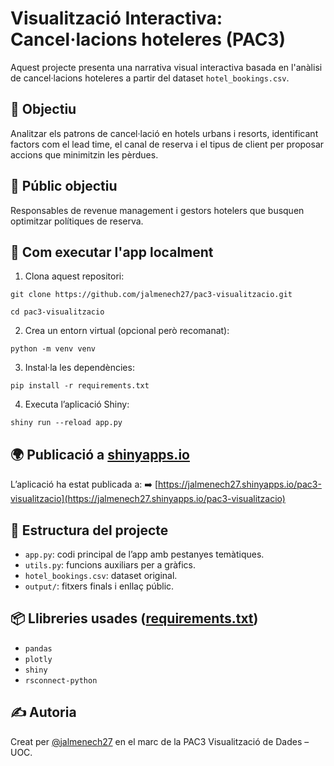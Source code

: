 # Visualització Interactiva: Cancel·lacions hoteleres (PAC3)

Aquest projecte presenta una narrativa visual interactiva basada en l'anàlisi de cancel·lacions hoteleres a partir del dataset `hotel_bookings.csv`.

## 📌 Objectiu

Analitzar els patrons de cancel·lació en hotels urbans i resorts, identificant factors com el lead time, el canal de reserva i el tipus de client per proposar accions que minimitzin les pèrdues.

## 👤 Públic objectiu

Responsables de revenue management i gestors hotelers que busquen optimitzar polítiques de reserva.

## 🚀 Com executar l'app localment

1. Clona aquest repositori:

`git clone https://github.com/jalmenech27/pac3-visualitzacio.git`

`cd pac3-visualitzacio`


2. Crea un entorn virtual (opcional però recomanat):

`python -m venv venv`

3. Instal·la les dependències:

`pip install -r requirements.txt`

4. Executa l’aplicació Shiny:

`shiny run --reload app.py`


## 🌍 Publicació a [shinyapps.io](https://www.shinyapps.io)

L’aplicació ha estat publicada a:
➡️ [https://jalmenech27.shinyapps.io/pac3-visualitzacio](https://jalmenech27.shinyapps.io/pac3-visualitzacio)

## 📁 Estructura del projecte

- `app.py`: codi principal de l’app amb pestanyes temàtiques.
- `utils.py`: funcions auxiliars per a gràfics.
- `hotel_bookings.csv`: dataset original.
- `output/`: fitxers finals i enllaç públic.

## 📦 Llibreries usades ([requirements.txt](https://github.com/jalmenech27/pac3-visualitzacio/blob/main/requirements.txt))

- `pandas`
- `plotly`
- `shiny`
- `rsconnect-python`

## ✍️ Autoria

Creat per [@jalmenech27](https://github.com/jalmenech27/) en el marc de la PAC3 Visualització de Dades – UOC.

